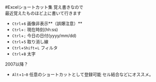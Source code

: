 #Excelショートカット集
覚え書きなので  
最近覚えたものほど上に書いて行きます  

 * `Ctrl`+`6` 画像非表示**（誤爆注意）**
 * `Ctrl`+`:` 現在時刻(hh:ss)
 * `Ctrl`+`;` 今日の日付(yyyy/mm/dd)
 * `Ctrl`+`5` 取り消し線
 * `Ctrl`+`Shift`+`L` フィルタ
 * `Ctrl`+`B` 太字

2007以降？
 * `Alt`+`1~0` 任意のショートカットとして登録可能
     セル結合などにオススメ。
     
